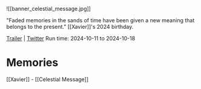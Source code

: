 ![[banner_celestial_message.jpg]]

"Faded memories in the sands of time have been given a new meaning that belongs to the present."
[[Xavier]]'s 2024 birthday.

[Trailer](https://www.youtube.com/watch?v=QdykGJDUZJM) | [Twitter](https://x.com/Love_Deepspace/status/1844282396222644259)
Run time: 2024-10-11 to 2024-10-18

# Memories
[[Xavier]] - [[Celestial Message]]